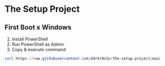 # The Setup Project

## First Boot x Windows

1. Install PowerShell
2. Run PowerShell as Admin
3. Copy & execute command:

```powershell
curl https://raw.githubusercontent.com/d4rkr0n1n/the-setup-project/main/FirstBoot.ps1 -o FirstBoot.ps1
```

